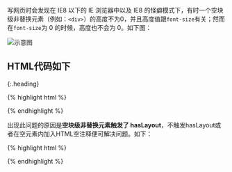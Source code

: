 ```yaml
---
title: IE6、IE7 及 IE8 怪癖模式下空块级非替换元素高度不为 0
categories:
  - web-development
tags:
  - css
  - hasLayout
  - 块级
  - 非替换元素
published: false
---
```


写网页时会发现在 IE8 以下的 IE 浏览器中以及 IE8 的怪癖模式下，有时一个空块级非替换元素（例如：`<div>`）的高度不为0，并且高度值跟`font-size`有关；然而在`font-size`为 0 的时候，高度也不会为 0。如下图：

![示意图](http://pic.yupoo.com/ourai_v/BqNrKHd5/13vbap.jpg)

## HTML代码如下
{:.heading}

{% highlight html %}
<style type="text/css">
  div {
    background-color: gold;
    zoom: 1;
    font-size: 0px;
    line-height: 0px;
    padding: 0;
  }
</style>

<div></div>
{% endhighlight %}

出现此问题的原因是**空块级非替换元素触发了 hasLayout**，不触发hasLayout或者在空元素内加入HTML空注释便可解决问题。如下：

{% highlight html %}
<div><!-- --></div>
{% endhighlight %}
